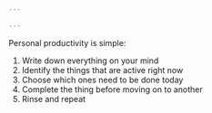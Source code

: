 ```yaml
---

---
```

Personal productivity is simple:

1. ﻿﻿﻿Write down everything on your mind
2. ﻿﻿﻿Identify the things that are active right now
3. ﻿﻿﻿Choose which ones need to be done today
4. ﻿﻿﻿Complete the thing before moving on to another
5. ﻿﻿﻿Rinse and repeat